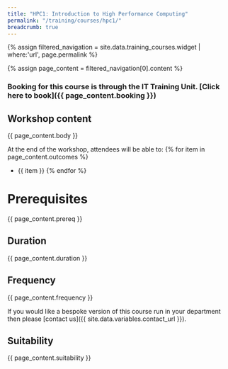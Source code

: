 ```yaml
---
title: "HPC1: Introduction to High Performance Computing"
permalink: "/training/courses/hpc1/"
breadcrumb: true
---
```


{% assign filtered_navigation = site.data.training_courses.widget | where:'url', page.permalink %}

{% assign page_content = filtered_navigation[0].content %}

### Booking for this course is through the IT Training Unit. [Click here to book]({{ page_content.booking }})

## Workshop content

{{ page_content.body }}

At the end of the workshop, attendees will be able to:
{% for item in page_content.outcomes %}
  - {{ item }}
{% endfor %}

# Prerequisites
{{ page_content.prereq }}

## Duration
{{ page_content.duration }}

## Frequency
{{ page_content.frequency }}

If you would like a bespoke version of this course run in your department then please
[contact us]({{ site.data.variables.contact_url }}).

## Suitability
{{ page_content.suitability }}
